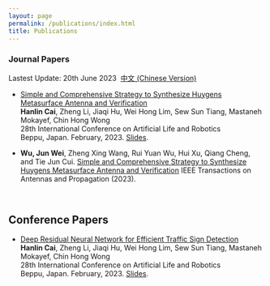 ```yaml
---
layout: page
permalink: /publications/index.html
title: Publications
---
```


### Journal Papers

Lastest Update: 20th June 2023&nbsp;  [中文 (Chinese Version)](https://caihanlin.com/publications-zh/)
- [Simple and Comprehensive Strategy to Synthesize Huygens Metasurface Antenna and Verification](https://caihanlin.com/mypaper/202302ICAROB.pdf)<br>**Hanlin Cai**, Zheng Li, Jiaqi Hu, Wei Hong Lim, Sew Sun Tiang, Mastaneh Mokayef, Chin Hong Wong<br>28th International Conference on Artificial Life and Robotics<br>Beppu, Japan. February, 2023. [Slides](https://caihanlin.com/mypaper/slides/2023-ICAROB-Pre.pdf).

- **Wu, Jun Wei**, Zheng Xing Wang, Rui Yuan Wu, Hui Xu, Qiang Cheng, and Tie Jun Cui. [Simple and Comprehensive Strategy to Synthesize Huygens Metasurface Antenna and Verification](https://ieeexplore.ieee.org/abstract/document/10147911/) IEEE Transactions on Antennas and Propagation (2023).
<br>

## Conference Papers

- [Deep Residual Neural Network for Efficient Traffic Sign Detection](https://caihanlin.com/mypaper/202302ICAROB.pdf)<br>**Hanlin Cai**, Zheng Li, Jiaqi Hu, Wei Hong Lim, Sew Sun Tiang, Mastaneh Mokayef, Chin Hong Wong<br>28th International Conference on Artificial Life and Robotics<br>Beppu, Japan. February, 2023. [Slides](https://caihanlin.com/mypaper/slides/2023-ICAROB-Pre.pdf).


<br>

